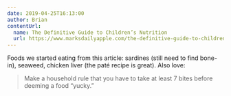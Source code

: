 ```yaml
---
date: 2019-04-25T16:13:00
author: Brian
contentUrl: 
  name: The Definitive Guide to Children’s Nutrition 
  url: https://www.marksdailyapple.com/the-definitive-guide-to-childrens-nutrition/
---
```

Foods we started eating from this article: sardines (still need to find bone-in), seaweed, chicken liver (the paté recipe is great). Also love:

> Make a household rule that you have to take at least 7 bites before deeming a food “yucky.”